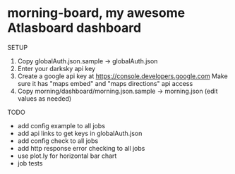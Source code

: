 # morning-board, my awesome Atlasboard dashboard

SETUP
1. Copy globalAuth.json.sample -> globalAuth.json
2. Enter your darksky api key
3. Create a google api key at https://console.developers.google.com
   Make sure it has "maps embed" and "maps directions" api access
4. Copy morning/dashboard/morning.json.sample -> morning.json (edit values as needed)

TODO
- add config example to all jobs
- add api links to get keys in globalAuth.json
- add config check to all jobs
- add http response error checking to all jobs
- use plot.ly for horizontal bar chart
- job tests
